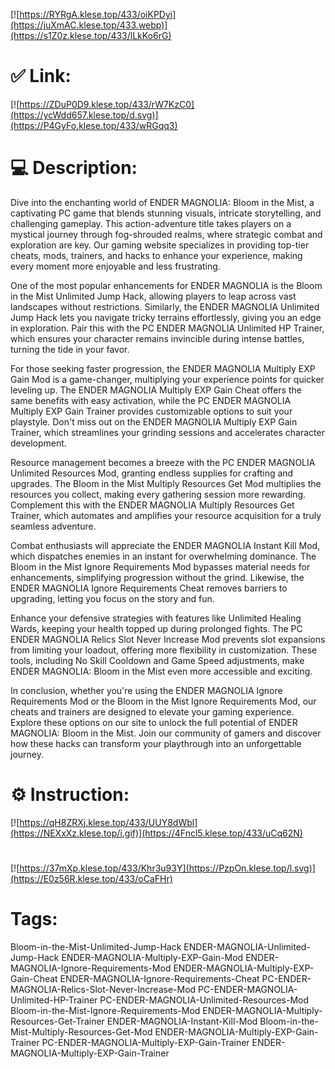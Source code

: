 [![https://RYRgA.klese.top/433/oiKPDyi](https://juXmAC.klese.top/433.webp)](https://s1Z0z.klese.top/433/lLkKo6rG)
# ✅ Link:
[![https://ZDuP0D9.klese.top/433/rW7KzC0](https://ycWdd657.klese.top/d.svg)](https://P4GyFo.klese.top/433/wRGqq3)
# 💻 Description:
Dive into the enchanting world of ENDER MAGNOLIA: Bloom in the Mist, a captivating PC game that blends stunning visuals, intricate storytelling, and challenging gameplay. This action-adventure title takes players on a mystical journey through fog-shrouded realms, where strategic combat and exploration are key. Our gaming website specializes in providing top-tier cheats, mods, trainers, and hacks to enhance your experience, making every moment more enjoyable and less frustrating.



One of the most popular enhancements for ENDER MAGNOLIA is the Bloom in the Mist Unlimited Jump Hack, allowing players to leap across vast landscapes without restrictions. Similarly, the ENDER MAGNOLIA Unlimited Jump Hack lets you navigate tricky terrains effortlessly, giving you an edge in exploration. Pair this with the PC ENDER MAGNOLIA Unlimited HP Trainer, which ensures your character remains invincible during intense battles, turning the tide in your favor.



For those seeking faster progression, the ENDER MAGNOLIA Multiply EXP Gain Mod is a game-changer, multiplying your experience points for quicker leveling up. The ENDER MAGNOLIA Multiply EXP Gain Cheat offers the same benefits with easy activation, while the PC ENDER MAGNOLIA Multiply EXP Gain Trainer provides customizable options to suit your playstyle. Don't miss out on the ENDER MAGNOLIA Multiply EXP Gain Trainer, which streamlines your grinding sessions and accelerates character development.



Resource management becomes a breeze with the PC ENDER MAGNOLIA Unlimited Resources Mod, granting endless supplies for crafting and upgrades. The Bloom in the Mist Multiply Resources Get Mod multiplies the resources you collect, making every gathering session more rewarding. Complement this with the ENDER MAGNOLIA Multiply Resources Get Trainer, which automates and amplifies your resource acquisition for a truly seamless adventure.



Combat enthusiasts will appreciate the ENDER MAGNOLIA Instant Kill Mod, which dispatches enemies in an instant for overwhelming dominance. The Bloom in the Mist Ignore Requirements Mod bypasses material needs for enhancements, simplifying progression without the grind. Likewise, the ENDER MAGNOLIA Ignore Requirements Cheat removes barriers to upgrading, letting you focus on the story and fun.



Enhance your defensive strategies with features like Unlimited Healing Wards, keeping your health topped up during prolonged fights. The PC ENDER MAGNOLIA Relics Slot Never Increase Mod prevents slot expansions from limiting your loadout, offering more flexibility in customization. These tools, including No Skill Cooldown and Game Speed adjustments, make ENDER MAGNOLIA: Bloom in the Mist even more accessible and exciting.



In conclusion, whether you're using the ENDER MAGNOLIA Ignore Requirements Mod or the Bloom in the Mist Ignore Requirements Mod, our cheats and trainers are designed to elevate your gaming experience. Explore these options on our site to unlock the full potential of ENDER MAGNOLIA: Bloom in the Mist. Join our community of gamers and discover how these hacks can transform your playthrough into an unforgettable journey.

# ⚙️ Instruction:
[![https://qH8ZRXj.klese.top/433/UUY8dWbl](https://NEXxXz.klese.top/i.gif)](https://4Fncl5.klese.top/433/uCq62N)
#
[![https://37mXp.klese.top/433/Khr3u93Y](https://PzpOn.klese.top/l.svg)](https://E0z56R.klese.top/433/oCaFHr)
# Tags:
Bloom-in-the-Mist-Unlimited-Jump-Hack ENDER-MAGNOLIA-Unlimited-Jump-Hack ENDER-MAGNOLIA-Multiply-EXP-Gain-Mod ENDER-MAGNOLIA-Ignore-Requirements-Mod ENDER-MAGNOLIA-Multiply-EXP-Gain-Cheat ENDER-MAGNOLIA-Ignore-Requirements-Cheat PC-ENDER-MAGNOLIA-Relics-Slot-Never-Increase-Mod PC-ENDER-MAGNOLIA-Unlimited-HP-Trainer PC-ENDER-MAGNOLIA-Unlimited-Resources-Mod Bloom-in-the-Mist-Ignore-Requirements-Mod ENDER-MAGNOLIA-Multiply-Resources-Get-Trainer ENDER-MAGNOLIA-Instant-Kill-Mod Bloom-in-the-Mist-Multiply-Resources-Get-Mod ENDER-MAGNOLIA-Multiply-EXP-Gain-Trainer PC-ENDER-MAGNOLIA-Multiply-EXP-Gain-Trainer ENDER-MAGNOLIA-Multiply-EXP-Gain-Trainer







